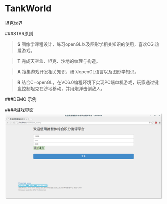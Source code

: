 # TankWorld
坦克世界

###STAR原则

> **S** 图像学课程设计，练习openGL以及图形学相关知识的使用，喜欢CG,热爱游戏。 

> **T** 完成天空盒、坦克、沙地的纹理与构造。 

> **A** 搜集游戏开发相关知识，研习openGL语言以及图形学知识。

> **R** 结合C+openGL，在VC6.0编程环境下实现PC端单机游戏，玩家通过键盘控制坦克在沙地移动，并用炮弹击倒敌人。


###DEMO 示例

####游戏界面
![游戏界面](https://raw.githubusercontent.com/SUTFutureCoder/sut_score/master/demo/demo1.png)
